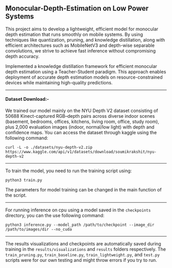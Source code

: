 ## Monocular-Depth-Estimation on Low Power Systems

This project aims to develop a lightweight, efficient model for monocular depth estimation that runs smoothly on mobile systems. By using techniques like quantization, pruning, and knowledge distillation, along with efficient architectures such as MobileNetV3 and depth-wise separable convolutions, we strive to achieve fast inference without compromising depth accuracy.

Implemented a knowledge distillation framework for efficient monocular depth estimation using a Teacher-Student paradigm. This approach enables deployment of accurate depth estimation models on resource-constrained devices while maintaining high-quality predictions.

-------------------------

#### Dataset Download:-
We trained our model mainly on the NYU Depth V2 dataset consisting of 50688 Kinect-captured RGB–depth pairs across diverse indoor scenes (basement, bedrooms, offices, kitchens, living room, office, study room), plus 2,000 evaluation images (indoor, normal/low light) with depth and confidence maps.
You can access the dataset through kaggle using the following command:
```
curl -L -o ./datasets/nyu-depth-v2.zip https://www.kaggle.com/api/v1/datasets/download/soumikrakshit/nyu-depth-v2
```

------------------------

To train the model, you need to run the training script using:
```
python3 train.py
```
The parameters for model training can be changed in the main function of the script.

-----------------------------

For running inference on cpu using a model saved in the `checkpoints` directory, you can the use following command:
```
python3 inference.py --model_path /path/to/checkpoint --image_dir /path/to/images/dir --no_cuda
```
---------------------------
The results visualizations and checkpoints are automatically saved during training in the `results/visualizations` and `results` folders respectively.
The `train_pruning.py`, `train_baseline.py`, `train_lightweight.py`, and `test.py` scripts were for our own testing and might throw errors if you try to run.
